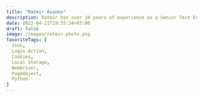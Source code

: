 ```yaml
---
title: "Ratmir Asanov"
description: Ratmir has over 10 years of experience as a Senior Test Engineer in Agile development for Web applications in the fields of finance, healthcare, and telecommunication. He has extensive experience in creating test strategies and automated tests using various tools like Python, Selenium WebDriver, JavaScript and others.
date: 2022-04-21T19:33:34+03:00
draft: false
image: /images/ratmir-photo.png
favoriteTags: [
  Json,
  Login Action,
  Cookies,
  Local Storage,
  WebDriver,
  PageObject,
  Python
]
---
```


